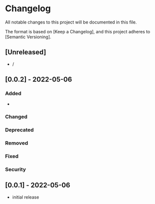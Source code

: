 # Changelog

All notable changes to this project will be documented in this file.

The format is based on [Keep a Changelog],
and this project adheres to [Semantic Versioning].

## [Unreleased]
- /

## [0.0.2] - 2022-05-06

### Added
- 

### Changed

### Deprecated

### Removed

### Fixed

### Security


## [0.0.1] - 2022-05-06
- initial release